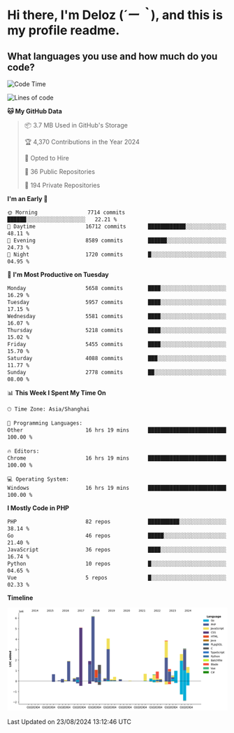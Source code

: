 # **Hi there, I'm Deloz (*´ー｀*), and this is my profile readme.**

## **What languages you use and how much do you code?**

<!--START_SECTION:waka-->
![Code Time](http://img.shields.io/badge/Code%20Time-4%2C567%20hrs%2024%20mins-blue)

![Lines of code](https://img.shields.io/badge/From%20Hello%20World%20I%27ve%20Written-40.6%20million%20lines%20of%20code-blue)

**🐱 My GitHub Data** 

> 📦 3.7 MB Used in GitHub's Storage 
 > 
> 🏆 4,370 Contributions in the Year 2024
 > 
> 💼 Opted to Hire
 > 
> 📜 36 Public Repositories 
 > 
> 🔑 194 Private Repositories 
 > 
**I'm an Early 🐤** 

```text
🌞 Morning                7714 commits        ██████░░░░░░░░░░░░░░░░░░░   22.21 % 
🌆 Daytime                16712 commits       ████████████░░░░░░░░░░░░░   48.11 % 
🌃 Evening                8589 commits        ██████░░░░░░░░░░░░░░░░░░░   24.73 % 
🌙 Night                  1720 commits        █░░░░░░░░░░░░░░░░░░░░░░░░   04.95 % 
```
📅 **I'm Most Productive on Tuesday** 

```text
Monday                   5658 commits        ████░░░░░░░░░░░░░░░░░░░░░   16.29 % 
Tuesday                  5957 commits        ████░░░░░░░░░░░░░░░░░░░░░   17.15 % 
Wednesday                5581 commits        ████░░░░░░░░░░░░░░░░░░░░░   16.07 % 
Thursday                 5218 commits        ████░░░░░░░░░░░░░░░░░░░░░   15.02 % 
Friday                   5455 commits        ████░░░░░░░░░░░░░░░░░░░░░   15.70 % 
Saturday                 4088 commits        ███░░░░░░░░░░░░░░░░░░░░░░   11.77 % 
Sunday                   2778 commits        ██░░░░░░░░░░░░░░░░░░░░░░░   08.00 % 
```


📊 **This Week I Spent My Time On** 

```text
🕑︎ Time Zone: Asia/Shanghai

💬 Programming Languages: 
Other                    16 hrs 19 mins      █████████████████████████   100.00 % 

🔥 Editors: 
Chrome                   16 hrs 19 mins      █████████████████████████   100.00 % 

💻 Operating System: 
Windows                  16 hrs 19 mins      █████████████████████████   100.00 % 
```

**I Mostly Code in PHP** 

```text
PHP                      82 repos            ██████████░░░░░░░░░░░░░░░   38.14 % 
Go                       46 repos            █████░░░░░░░░░░░░░░░░░░░░   21.40 % 
JavaScript               36 repos            ████░░░░░░░░░░░░░░░░░░░░░   16.74 % 
Python                   10 repos            █░░░░░░░░░░░░░░░░░░░░░░░░   04.65 % 
Vue                      5 repos             █░░░░░░░░░░░░░░░░░░░░░░░░   02.33 % 
```



**Timeline**

![Lines of Code chart](https://raw.githubusercontent.com/deloz/deloz/main/assets/bar_graph.png)


 Last Updated on 23/08/2024 13:12:46 UTC
<!--END_SECTION:waka-->
